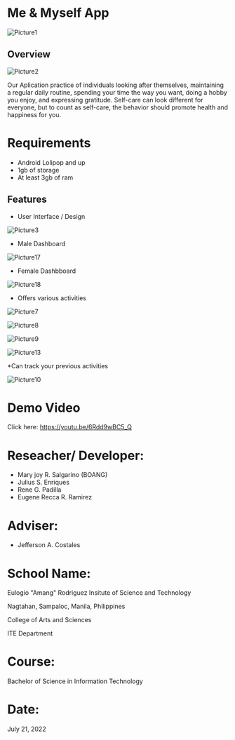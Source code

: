 # Me & Myself App
![Picture1](https://user-images.githubusercontent.com/109730772/180191729-eeb0e6d7-13b5-45ac-82fe-200d8b06685c.png)
## Overview
![Picture2](https://user-images.githubusercontent.com/109730772/180193341-7a9398e3-2507-438c-a583-ae621d8c73c1.png)

Our Aplication practice of individuals looking after themselves, maintaining a regular daily routine, spending your time the way you want, doing a hobby you enjoy, and expressing gratitude. Self-care can look different for everyone, but to count as self-care, the behavior should promote health and happiness for you.

# Requirements
* Android Lolipop and up
* 1gb of storage
* At least 3gb of ram




## Features
* User Interface / Design 

![Picture3](https://user-images.githubusercontent.com/109730772/180194147-7cdb2bb2-2ffa-42e9-a12d-8c3e6dbab9e2.png)

* Male Dashboard

![Picture17](https://user-images.githubusercontent.com/109730772/180199184-7d4b009e-1897-493d-b722-3cd5b6c9981e.png)

* Female Dashbboard 

![Picture18](https://user-images.githubusercontent.com/109730772/180199509-8f53683b-0d02-4e70-9e0f-49a12b4faf0a.png)


* Offers various activities 

![Picture7](https://user-images.githubusercontent.com/109730772/180195747-b1138df1-8a5b-4946-9d4b-d21c7ebfa6e9.png)


![Picture8](https://user-images.githubusercontent.com/109730772/180195756-0a22a27e-dd7b-42fa-b6e4-2aeb287bf8c2.png)


![Picture9](https://user-images.githubusercontent.com/109730772/180195768-eda04d3b-aa7b-40f1-8db4-78ea29080759.png)


![Picture13](https://user-images.githubusercontent.com/109730772/180196054-e5f92ef5-449a-4ced-9ce3-4c449085e131.png)


*Can track your previous activities 


![Picture10](https://user-images.githubusercontent.com/109730772/180195900-1bab09b5-6fbb-4e4c-b0a6-ffb0911e9f0c.png)

# Demo Video
Click here: https://youtu.be/6Rdd9wBC5_Q

# Reseacher/ Developer:
* Mary joy R. Salgarino (BOANG)
* Julius S. Enriques
* Rene G. Padilla
* Eugene Recca R. Ramirez

# Adviser:
* Jefferson A. Costales

# School Name:
Eulogio "Amang" Rodriguez Insitute of Science and Technology

Nagtahan, Sampaloc, Manila, Philippines

College of Arts and Sciences

ITE Department

# Course: 
Bachelor of Science in Information Technology 

# Date:
July 21, 2022
